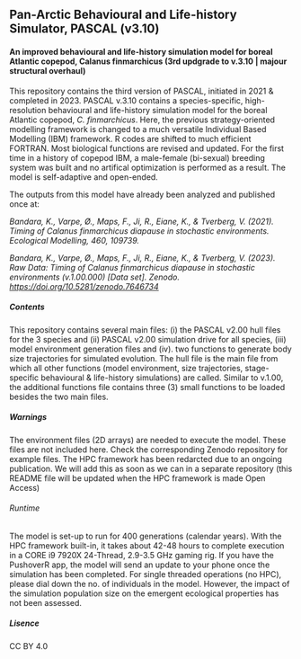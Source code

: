 ## Pan-Arctic Behavioural and Life-history Simulator, PASCAL (v3.10)
#### An improved behavioural and life-history simulation model for boreal Atlantic copepod, Calanus finmarchicus (3rd updgrade to v.3.10 | majour structural overhaul)
This repository contains the third version of PASCAL, initiated in 2021 & completed in 2023. PASCAL v.3.10 contains a species-specific, high-resolution behavioural and life-history simulation model for the boreal Atlantic copepod, _C. finmarchicus_. Here, the previous strategy-oriented modelling framework is changed to a much versatile Individual Based Modelling (IBM) framework. R codes are shifted to much efficient FORTRAN. Most biological functions are revised and updated. For the first time in a history of copepod IBM, a male-female (bi-sexual) breeding system was built and no artifical optimization is performed as a result. The model is self-adaptive and open-ended.  

The outputs from this model have already been analyzed and published once at:

_Bandara, K., Varpe, Ø., Maps, F., Ji, R., Eiane, K., & Tverberg, V. (2021). Timing of Calanus finmarchicus diapause in stochastic environments. Ecological Modelling, 460, 109739._

_Bandara, K., Varpe, Ø., Maps, F., Ji, R., Eiane, K., & Tverberg, V. (2023). Raw Data: Timing of Calanus finmarchicus diapause in stochastic environments (v.1.00.000) [Data set]. Zenodo. https://doi.org/10.5281/zenodo.7646734_

##### Contents
This repository contains several main files: (i) the PASCAL v2.00 hull files for the 3 species and (ii) PASCAL v2.00 simulation drive for all species, (iii) model environment generation files and (iv). two functions to generate body size trajectories for simulated evolution. The hull file is the main file from which all other functions (model environment, size trajectories, stage-specific behavioural & life-history simulations) are called. Similar to v.1.00, the additional functions file contains three (3) small functions to be loaded besides the two main files.

##### Warnings
The environment files (2D arrays) are needed to execute the model. These files are not included here. Check the corresponding Zenodo repository for example files.
The HPC framework has been redarcted due to an ongoing publication. We will add this as soon as we can in a separate repository (this README file will be updated when the HPC framework is made Open Access)

###### Runtime
The model is set-up to run for 400 generations (calendar years). With the HPC framework built-in, it takes about 42-48 hours to complete execution in a CORE i9 7920X 24-Thread, 2.9-3.5 GHz gaming rig. If you have the PushoverR app, the model will send an update to your phone once the simulation has been completed. For single threaded operations (no HPC), please dial down the no. of individuals in the model. However, the impact of the simulation population size on the emergent ecological properties has not been assessed. 

##### Lisence
CC BY 4.0
